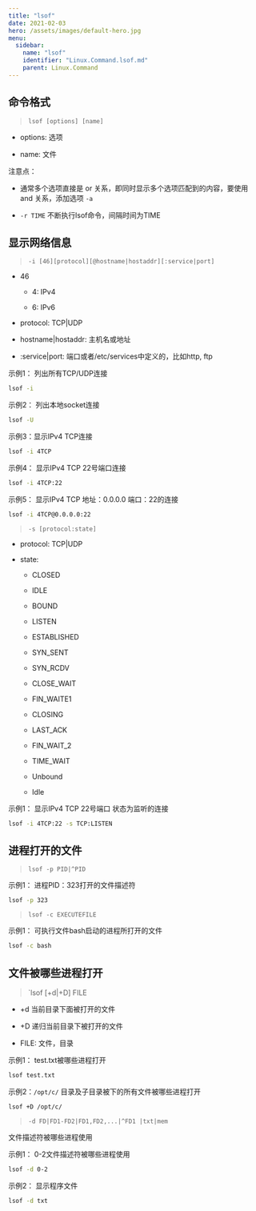 ```yaml
---
title: "lsof"
date: 2021-02-03
hero: /assets/images/default-hero.jpg
menu:
  sidebar:
    name: "lsof"
    identifier: "Linux.Command.lsof.md"
    parent: Linux.Command
---
```


## 命令格式

> `lsof [options] [name]` 

* options: 选项

* name: 文件

注意点：

* 通常多个选项直接是 or 关系，即同时显示多个选项匹配到的内容，要使用 and 关系，添加选项 `-a` 

* `-r TIME` 不断执行lsof命令，间隔时间为TIME

## 显示网络信息

> `-i [46][protocol][@hostname|hostaddr][:service|port]` 

- 46
  
  - 4: IPv4
  
  - 6: IPv6

- protocol: TCP|UDP

- hostname|hostaddr: 主机名或地址

- :service|port: 端口或者/etc/services中定义的，比如http, ftp

示例1： 列出所有TCP/UDP连接

```bash
lsof -i
```

示例2： 列出本地socket连接

```bash
lsof -U
```

示例3：显示IPv4 TCP连接

```bash
lsof -i 4TCP
```

示例4： 显示IPv4 TCP 22号端口连接

```bash
lsof -i 4TCP:22
```

示例5： 显示IPv4 TCP 地址：0.0.0.0 端口：22的连接

```bash
lsof -i 4TCP@0.0.0.0:22
```

> `-s [protocol:state]` 

- protocol: TCP|UDP

- state:
  
  - CLOSED
  
  - IDLE
  
  - BOUND
  
  - LISTEN
  
  - ESTABLISHED
  
  - SYN_SENT
  
  - SYN_RCDV
  
  - CLOSE_WAIT
  
  - FIN_WAITE1
  
  - CLOSING
  
  - LAST_ACK
  
  - FIN_WAIT_2
  
  - TIME_WAIT
  
  - Unbound
  
  - Idle

示例1： 显示IPv4 TCP 22号端口 状态为监听的连接

```bash
lsof -i 4TCP:22 -s TCP:LISTEN
```

## 进程打开的文件

> `lsof -p PID|^PID` 

示例1： 进程PID：323打开的文件描述符

```bash
lsof -p 323
```

> `lsof -c EXECUTEFILE`

示例1： 可执行文件bash启动的进程所打开的文件

```bash
lsof -c bash
```

## 文件被哪些进程打开

> `lsof [+d|+D] FILE

* +d 当前目录下面被打开的文件

* +D 递归当前目录下被打开的文件

* FILE: 文件，目录

示例1： test.txt被哪些进程打开

```bash
lsof test.txt
```

示例2：`/opt/c/` 目录及子目录被下的所有文件被哪些进程打开

```bash
lsof +D /opt/c/
```

> `-d FD|FD1-FD2|FD1,FD2,...|^FD1 |txt|mem`

文件描述符被哪些进程使用

示例1： 0-2文件描述符被哪些进程使用

```bash
lsof -d 0-2
```

示例2： 显示程序文件

```bash
lsof -d txt
```
